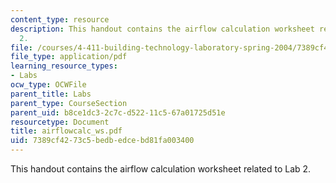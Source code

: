 ```yaml
---
content_type: resource
description: This handout contains the airflow calculation worksheet related to Lab
  2.
file: /courses/4-411-building-technology-laboratory-spring-2004/7389cf4273c5bedbedcebd81fa003400_airflowcalc_ws.pdf
file_type: application/pdf
learning_resource_types:
- Labs
ocw_type: OCWFile
parent_title: Labs
parent_type: CourseSection
parent_uid: b8ce1dc3-2c7c-d522-11c5-67a01725d51e
resourcetype: Document
title: airflowcalc_ws.pdf
uid: 7389cf42-73c5-bedb-edce-bd81fa003400
---
```

This handout contains the airflow calculation worksheet related to Lab 2.

